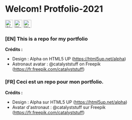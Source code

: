 # Welcom! Protfolio-2021

<img alt="Work in progress" height="26px" src="https://img.shields.io/badge/Work in progress-FF0000?style=for-the-badge"/>
<img alt="Work in progress" height="26px" src="https://img.shields.io/github/last-commit/Paracetamol56/Portfolio-2021?style=for-the-badge"/>
<img alt="Work in progress" height="26px" src="https://img.shields.io/github/languages/code-size/Paracetamol56/Portfolio-2021?style=for-the-badge"/>

### [EN] This is a repo for my portfolio

**Crédits :**

- Design : Alpha on HTML5 UP (https://html5up.net/alpha)
- Astronaut avatar : @catalyststuff on Freepik (https://fr.freepik.com/catalyststuff)

### [FR] Ceci est un repo pour mon portfolio.

**Crédits :**

- Design : Alpha sur HTML5 UP (https://html5up.net/alpha)
- Avatar d'astronaut : @catalyststuff sur Freepik (https://fr.freepik.com/catalyststuff)
